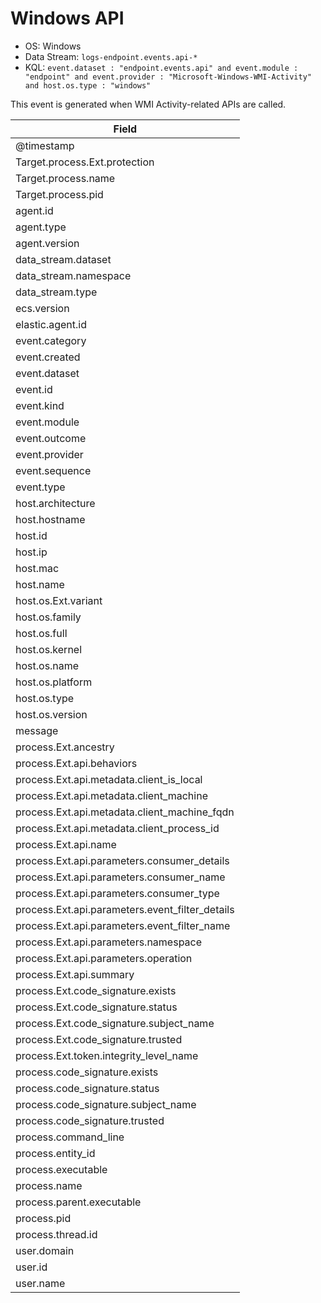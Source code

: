 # Windows API

- OS: Windows
- Data Stream: `logs-endpoint.events.api-*`
- KQL: `event.dataset : "endpoint.events.api" and event.module : "endpoint" and event.provider : "Microsoft-Windows-WMI-Activity" and host.os.type : "windows"`

This event is generated when WMI Activity-related APIs are called.

| Field |
|---|
| @timestamp |
| Target.process.Ext.protection |
| Target.process.name |
| Target.process.pid |
| agent.id |
| agent.type |
| agent.version |
| data_stream.dataset |
| data_stream.namespace |
| data_stream.type |
| ecs.version |
| elastic.agent.id |
| event.category |
| event.created |
| event.dataset |
| event.id |
| event.kind |
| event.module |
| event.outcome |
| event.provider |
| event.sequence |
| event.type |
| host.architecture |
| host.hostname |
| host.id |
| host.ip |
| host.mac |
| host.name |
| host.os.Ext.variant |
| host.os.family |
| host.os.full |
| host.os.kernel |
| host.os.name |
| host.os.platform |
| host.os.type |
| host.os.version |
| message |
| process.Ext.ancestry |
| process.Ext.api.behaviors |
| process.Ext.api.metadata.client_is_local |
| process.Ext.api.metadata.client_machine |
| process.Ext.api.metadata.client_machine_fqdn |
| process.Ext.api.metadata.client_process_id |
| process.Ext.api.name |
| process.Ext.api.parameters.consumer_details |
| process.Ext.api.parameters.consumer_name |
| process.Ext.api.parameters.consumer_type |
| process.Ext.api.parameters.event_filter_details |
| process.Ext.api.parameters.event_filter_name |
| process.Ext.api.parameters.namespace |
| process.Ext.api.parameters.operation |
| process.Ext.api.summary |
| process.Ext.code_signature.exists |
| process.Ext.code_signature.status |
| process.Ext.code_signature.subject_name |
| process.Ext.code_signature.trusted |
| process.Ext.token.integrity_level_name |
| process.code_signature.exists |
| process.code_signature.status |
| process.code_signature.subject_name |
| process.code_signature.trusted |
| process.command_line |
| process.entity_id |
| process.executable |
| process.name |
| process.parent.executable |
| process.pid |
| process.thread.id |
| user.domain |
| user.id |
| user.name |

